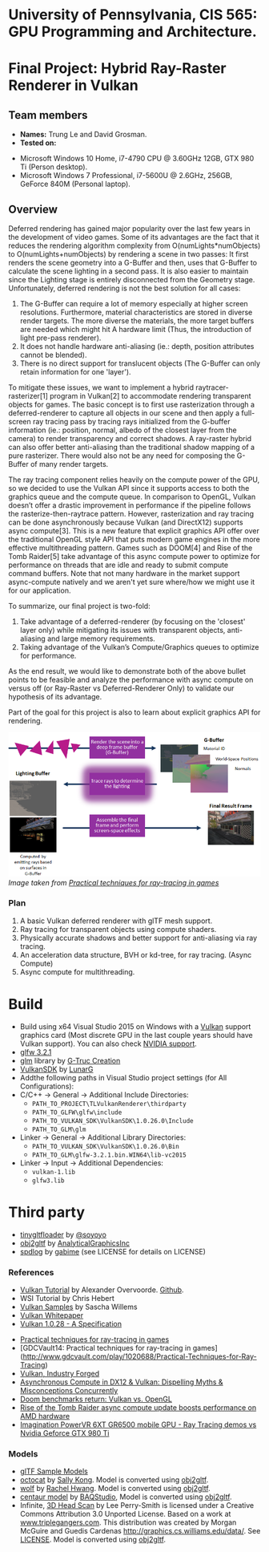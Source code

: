 # University of Pennsylvania, CIS 565: GPU Programming and Architecture.
Final Project: Hybrid Ray-Raster Renderer in Vulkan
===============

## Team members
- **Names:** Trung Le and David Grosman.
- **Tested on:** 
 * Microsoft Windows 10 Home, i7-4790 CPU @ 3.60GHz 12GB, GTX 980 Ti (Person desktop).
 * Microsoft Windows  7 Professional, i7-5600U @ 2.6GHz, 256GB, GeForce 840M (Personal laptop).

## Overview
Deferred rendering has gained major popularity over the last few years in the development of video games. Some of its advantages are the fact that it reduces the rendering algorithm complexity from O(numLights*numObjects) to O(numLights+numObjects) by rendering a
scene in two passes: It first renders the scene geometry into a G-Buffer and then, uses that G-Buffer to calculate the scene lighting in a second pass. It is also easier to maintain since the Lighting stage is entirely disconnected from the Geometry stage. Unfortunately, deferred rendering is not the best solution for all cases:
 1. The G-Buffer can require a lot of memory especially at higher screen resolutions. Furthermore, material characteristics are stored in diverse render targets. The more diverse the materials, the more target buffers are needed which might hit A hardware limit (Thus, the introduction of light pre-pass renderer).
 2. It does not handle hardware anti-aliasing (ie.: depth, position attributes cannot be blended).
 3. There is no direct support for translucent objects (The G-Buffer can only retain information for one 'layer').

To mitigate these issues, we want to implement a hybrid raytracer-rasterizer[1] program in Vulkan[2] to accommodate rendering transparent objects for games. The basic concept is to first use rasterization through a deferred-renderer to capture all objects in our scene and then apply a full-screen ray tracing pass by tracing rays initialized from the G-buffer information (ie.: position, normal, albedo of the closest layer from the camera) to render transparency and correct shadows. A ray-raster hybrid can also offer better anti-aliasing than the traditional shadow mapping of a pure rasterizer. There would also not be any need for composing the G-Buffer of many render targets.

The ray tracing component relies heavily on the compute power of the GPU, so we decided to use the Vulkan API since it supports access to both the graphics queue and the compute queue. In comparison to OpenGL, Vulkan doesn’t offer a drastic improvement in performance if the pipeline follows the rasterize-then-raytrace pattern. However, rasterization and ray tracing can be done asynchronously because Vulkan (and DirectX12) supports async compute[3]. This is a new feature that explicit graphics API offer over the traditional OpenGL style API that puts modern game engines in the more effective multithreading pattern. Games such as DOOM[4] and Rise of the Tomb Raider[5] take advantage of this async compute power to optimize for performance on threads that are idle and ready to submit compute command buffers. Note that not many hardware in the market support async-compute natively and we aren't yet sure where/how we might use it for our application.

To summarize, our final project is two-fold: 
 1. Take advantage of a deferred-renderer (by focusing on the 'closest' layer only) while mitigating its issues with transparent objects, anti-aliasing and large memory requirements.
 2. Taking advantage of the Vulkan’s Compute/Graphics queues to optimize for performance.

As the end result, we would like to demonstrate both of the above bullet points to be feasible and analyze the performance with async compute on versus off (or Ray-Raster vs Deferred-Renderer Only) to validate our hypothesis of its advantage.

Part of the goal for this project is also to learn about explicit graphics API for rendering.

![A](TLVulkanRenderer/images/DefRayTracing.png)
_Image taken from [Practical techniques for ray-tracing in games](http://www.gamasutra.com/blogs/AlexandruVoica/20140318/213148/Practical_techniques_for_ray_tracing_in_games.php)_
 
 
### Plan
 1. A basic Vulkan deferred renderer with glTF mesh support.
 2. Ray tracing for transparent objects using compute shaders.
 3. Physically accurate shadows and better support for anti-aliasing via ray tracing.
 4. An acceleration data structure, BVH or kd-tree, for ray tracing. (Async Compute)
 5. Async compute for multithreading.
 
# Build

- Build using x64 Visual Studio 2015 on Windows with a [Vulkan](https://www.khronos.org/vulkan/) support graphics card (Most discrete GPU in the last couple years should have Vulkan support). You can also check [NVIDIA support](https://developer.nvidia.com/vulkan-driver).
- [glfw 3.2.1](http://www.glfw.org/)
- [glm](http://glm.g-truc.net/0.9.8/index.html) library by [G-Truc Creation](http://www.g-truc.net/)
- [VulkanSDK](https://lunarg.com/vulkan-sdk/) by [LunarG](https://vulkan.lunarg.com/)
- Addthe following paths in Visual Studio project settings (for All Configurations):
 - C/C++ -> General -> Additional Include Directories:
    - `PATH_TO_PROJECT\TLVulkanRenderer\thirdparty`
    - `PATH_TO_GLFW\glfw\include`
    - `PATH_TO_VULKAN_SDK\VulkanSDK\1.0.26.0\Include`
    - `PATH_TO_GLM\glm`
 - Linker -> General -> Additional Library Directories:
    - `PATH_TO_VULKAN_SDK\VulkanSDK\1.0.26.0\Bin`
    - `PATH_TO_GLM\glfw-3.2.1.bin.WIN64\lib-vc2015`
 - Linker -> Input -> Additional Dependencies:
    - `vulkan-1.lib`
    - `glfw3.lib`

# Third party

 - [tinygltfloader](https://github.com/syoyo/tinygltfloader) by [@soyoyo](https://github.com/syoyo)
 - [obj2gltf](https://github.com/AnalyticalGraphicsInc/OBJ2GLTF) by [AnalyticalGraphicsInc](https://github.com/AnalyticalGraphicsInc)
 - [spdlog](https://github.com/gabime/spdlog) by [gabime](https://github.com/gabime/) (see LICENSE for details on LICENSE)

### References

  - [Vulkan Tutorial](https://vulkan-tutorial.com/) by Alexander Overvoorde. [Github](https://github.com/Overv/VulkanTutorial). 
  - WSI Tutorial by Chris Hebert
  - [Vulkan Samples](https://github.com/SaschaWillems/Vulkan) by Sascha Willems
  - [Vulkan Whitepaper](https://www.kdab.com/wp-content/uploads/stories/KDAB-whitepaper-Vulkan-2016-01-v4.pdf)
  - [Vulkan 1.0.28 - A Specification](https://www.khronos.org/registry/vulkan/specs/1.0-wsi_extensions/pdf/vkspec.pdf)
  * [Practical techniques for ray-tracing in games](http://www.gamasutra.com/blogs/AlexandruVoica/20140318/213148/Practical_techniques_for_ray_tracing_in_games.php)
  * [GDCVault14: Practical techniques for ray-tracing in games] (http://www.gdcvault.com/play/1020688/Practical-Techniques-for-Ray-Tracing)
  * [Vulkan, Industry Forged](https://www.khronos.org/vulkan/)
  * [Asynchronous Compute in DX12 & Vulkan: Dispelling Myths & Misconceptions Concurrently](https://youtu.be/XOGIDMJThto)
  * [Doom benchmarks return: Vulkan vs. OpenGL](http://www.pcgamer.com/doom-benchmarks-return-vulkan-vs-opengl/2/)
  * [Rise of the Tomb Raider async compute update boosts performance on AMD hardware](https://www.extremetech.com/gaming/231481-rise-of-the-tomb-raider-async-compute-update-improves-performance-on-amd-hardware-flat-on-maxwell)
  * [Imagination PowerVR 6XT GR6500 mobile GPU - Ray Tracing demos vs Nvidia Geforce GTX 980 Ti](https://youtu.be/ND96G9UZxxA)

 ### Models

* [glTF Sample Models](https://github.com/KhronosGroup/glTF/blob/master/sampleModels/README.md)
* [octocat]() by [Sally Kong](https://sketchfab.com/models/cad2ffa5d8a24423ab246ee0916a7f3e). Model is converted using [obj2gltf](https://github.com/AnalyticalGraphicsInc/OBJ2GLTF).
* [wolf]() by [Rachel Hwang](https://www.linkedin.com/in/rachel-hwang-84a3b989). Model is converted using [obj2gltf](https://github.com/AnalyticalGraphicsInc/OBJ2GLTF).
* [centaur model](http://tf3dm.com/3d-model/free-base-mesh-centaur--67384.html) by [BAQStudio](http://tf3dm.com/user/baqstudio), Model is converted using [obj2gltf](https://github.com/AnalyticalGraphicsInc/OBJ2GLTF).
* Infinite, [3D Head Scan]() by Lee Perry-Smith is licensed under a Creative Commons Attribution 3.0 Unported License. Based on a work at www.triplegangers.com. This distribution was created by Morgan McGuire and Guedis Cardenas http://graphics.cs.williams.edu/data/. See [LICENSE](/gltfs/head/Infinite-Scan_License.txt). Model is converted using [obj2gltf](https://github.com/AnalyticalGraphicsInc/OBJ2GLTF).

